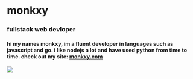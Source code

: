 # monkxy

<h3>fullstack web devloper</h3>

<h4>hi my names monkxy, im a fluent developer in languages such as javascript and go. i like nodejs a lot and have used python from time to time. check out my site: <a href="https://monkxy.com/">monkxy.com</a></h4>

<img src="https://spotify-readme-monkxy.vercel.app/api?theme=dark" />
